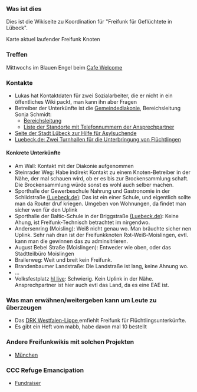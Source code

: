 ### Was ist dies
Dies ist die Wikiseite zu Koordination für "Freifunk für Geflüchtete in Lübeck". 

Karte aktuel laufender Freifunk Knoten
### Treffen
Mittwochs im Blauen Engel beim <a href="https://www.facebook.com/cafewelcome?fref=ts"> Cafe Welcome</a>

### Kontakte
* Lukas hat Kontaktdaten für zwei Sozialarbeiter, die er nicht in ein öffentliches Wiki packt, man kann ihn aber Fragen
* Betreiber der Unterkünfte ist die <a href="http://www.gemeindediakonie-luebeck.de/">Gemeindediakonie</a>, Bereichsleitung Sonja Schmidt:
  * <a href="http://www.gemeindediakonie-luebeck.de/obdach-asyl/bereichsleitung-und-ehrenamtskoordination.html"> Bereichsleitung</a>
  * <a href="http://www.gemeindediakonie-luebeck.de/obdach-asyl/wohnanlagen-fuer-asylsuchende.html">Liste der Standorte mit Telefonnummern der Ansprechpartner</a>
* <a href="http://luebeck.de/bewohner/buergerservice/lvw/leistungen/index.html?lid=5381">Seite der Stadt Lübeck zur Hilfe für Asylsuchende</a>
* <a href="http://www.luebeck.de/aktuelles/presse/pressedienst/view/150591R/">Luebeck.de: Zwei Turnhallen für die Unterbringung von Flüchtlingen</a>

#### Konkrete Unterkünfte
* Am Wall: Kontakt mit der Diakonie aufgenommen
* Steinrader Weg: Habe indirekt Kontakt zu einem Knoten-Betreiber in der Nähe, der mal schauen wird, ob er es bis zur Brockensammlung schaft. Die Brockensammlung würde sonst es wohl auch selber machen.
* Sporthalle der Gewerbeschule Nahrung und Gastronomie in der Schildstraße <a href="http://www.luebeck.de/aktuelles/presse/pressedienst/view/150591R/">(Luebeck.de)</a>: Das ist ein einer Schule, und eigentlich sollte man da Router druf kriegen. Umgeben von Wohnungen, da findet man sicher wen für den Uplink
* Sporthalle der Baltic-Schule in der Briggstraße <a href="http://www.luebeck.de/aktuelles/presse/pressedienst/view/150591R/">(Luebeck.de)</a>: Keine Ahung, ist Freifunk-Technisch betrachtet im nirgendwo.
* Andersenring (Moisling): Weiß nicht genau wo. Man bräuchte sicher nen Uplink. Sehr nah dran ist der Freifunkknoten Rot-Weiß-Moislingen, evtl. kann man die gewinnen das zu adminsitrieren.
* August Bebel Straße (Moislingen): Entweder wie oben, oder das Stadtteilbüro Moislingen
* Brailerweg: Weit und breit kein Freifunk.
* Brandenbaumer Landstraße: Die Landstraße ist lang, keine Ahnung wo.
* ...
* Volksfestplatz <a href="http://www.hl-live.de/aktuell/textstart.php?id=101297">hl live</a>: Schwierig. Kein Uplink in der Nähe. Ansprechpartner ist hier auch evtl das Land, da es eine EAE ist.

### Was man erwähnen/weitergeben kann um Leute zu überzeugen
* Das <a href="https://forum.freifunk.net/t/lba-des-drk-westfalen-lippe-empfiehlt-die-zusammenarbeit-im-einsatz-fluechtlingshilfe/7527"> DRK Westfalen-Lippe </a> emfiehlt Freifunk für Flüchtlingsunterkünfte.
* Es gibt ein Heft vom mabb, habe davon mal 10 bestellt

### Andere Freifunkwikis mit solchen Projekten
* <a href="https://ffmuc.net/wiki/p/Freifunk_f%C3%BCr_Asylbewerberunterk%C3%BCnfte"> München </a>

### CCC Refuge Emancipation
* <a href="http://support.refugeesemancipation.com/">Fundraiser</a>